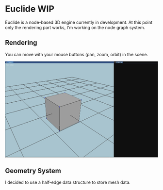 # Euclide WIP

Euclide is a node-based 3D engine currently in development.
At this point only the rendering part works, I'm working on the node graph system. 

## Rendering

You can move with your mouse buttons (pan, zoom, orbit) in the scene.

![Image](./readme/interface.jpg)

## Geometry System

I decided to use a half-edge data structure to store mesh data.
